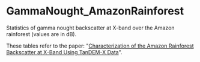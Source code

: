 # GammaNought_AmazonRainforest

Statistics of gamma nought backscatter at X-band over the Amazon rainforest (values are in dB).

These tables refer to the paper: "[Characterization of the Amazon Rainforest Backscatter at X-Band Using TanDEM-X Data](https://elib.dlr.de/199036/)".

